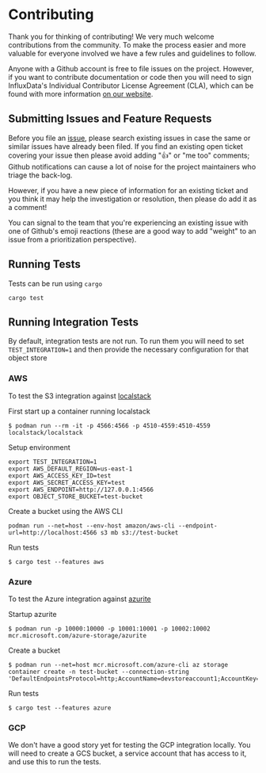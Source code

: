 # Contributing

Thank you for thinking of contributing! We very much welcome contributions from the community. To make the process
easier and more valuable for everyone involved we have a few rules and guidelines to follow.

Anyone with a Github account is free to file issues on the project. However, if you want to contribute documentation or
code then you will need to sign InfluxData's Individual Contributor License Agreement (CLA), which can be found with
more information [on our website](https://www.influxdata.com/legal/cla/).

## Submitting Issues and Feature Requests

Before you file an [issue](https://github.com/influxdata/object_store_rs/issues/new), please search existing issues in
case
the same or similar issues have already been filed. If you find an existing open ticket covering your issue then please
avoid adding "👍" or "me too" comments; Github notifications can cause a lot of noise for the project maintainers who
triage the back-log.

However, if you have a new piece of information for an existing ticket and you think it may help the investigation or
resolution, then please do add it as a comment!

You can signal to the team that you're experiencing an existing issue with one of Github's emoji reactions (these are a
good way to add "weight" to an issue from a prioritization perspective).

## Running Tests

Tests can be run using `cargo`

```shell
cargo test
```

## Running Integration Tests

By default, integration tests are not run. To run them you will need to set `TEST_INTEGRATION=1` and then provide the
necessary configuration for that object store

### AWS

To test the S3 integration against [localstack](https://localstack.cloud/)

First start up a container running localstack

```
$ podman run --rm -it -p 4566:4566 -p 4510-4559:4510-4559 localstack/localstack
```

Setup environment

```
export TEST_INTEGRATION=1
export AWS_DEFAULT_REGION=us-east-1
export AWS_ACCESS_KEY_ID=test
export AWS_SECRET_ACCESS_KEY=test
export AWS_ENDPOINT=http://127.0.0.1:4566
export OBJECT_STORE_BUCKET=test-bucket
```

Create a bucket using the AWS CLI

```
podman run --net=host --env-host amazon/aws-cli --endpoint-url=http://localhost:4566 s3 mb s3://test-bucket
```

Run tests

```
$ cargo test --features aws
```

### Azure

To test the Azure integration
against [azurite](https://docs.microsoft.com/en-us/azure/storage/common/storage-use-azurite?tabs=visual-studio)

Startup azurite

```
$ podman run -p 10000:10000 -p 10001:10001 -p 10002:10002 mcr.microsoft.com/azure-storage/azurite
```

Create a bucket

```
$ podman run --net=host mcr.microsoft.com/azure-cli az storage container create -n test-bucket --connection-string 'DefaultEndpointsProtocol=http;AccountName=devstoreaccount1;AccountKey=Eby8vdM02xNOcqFlqUwJPLlmEtlCDXJ1OUzFT50uSRZ6IFsuFq2UVErCz4I6tq/K1SZFPTOtr/KBHBeksoGMGw==;BlobEndpoint=http://127.0.0.1:10000/devstoreaccount1;QueueEndpoint=http://127.0.0.1:10001/devstoreaccount1;'
```

Run tests

```
$ cargo test --features azure
```

### GCP

We don't have a good story yet for testing the GCP integration locally. You will need to create a GCS bucket, a
service account that has access to it, and use this to run the tests.
